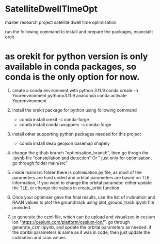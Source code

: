 # SatelliteDwellTImeOpt
master research project satellite dwell time optimisation

run the following command to install and prepare the packages, especiallt oreit 
# as orekit for python version is only available in conda packages, so conda is the only option for now.

1. create a conda environment with python 3.11.9
   conda create -n Yourenvironment python=3.11.9 anaconda
   conda activate Yourenvironment

3. install the orekit package for python using following command
    - conda install orekit -c conda-forge
    - conda install conda-wrappers -c conda-forge
4. install other supporting python packages needed for this project
    - conda install deap geojson basemap shapely
5. change the github branch "optimisation_branch", then go throgh the .ipynb file "constellation and detection" Or " just only for optimisation, go through folder main/src"
6. inside main/src folder there is optimisation.py file, as most of the parameters are hard coded and orbital parameters are based on TLE information, if you want to change the orbital parameter either update the TLE, or change the values in create_orbit function.
7. Once your optimiser gave the final results, use the list of inclination and RAAN values to plot the groundtrack using  plot_ground_track.ipynb file provided.
8. to generate the czml file, which can be upload and visualized in cesium ion "https://cesium.com/platform/cesium-ion/", go through generate_czml.ipynb, and update the orbital parameters as needed. if the obrital parameters is same as it was in code, then just update the inclination and raan values.
